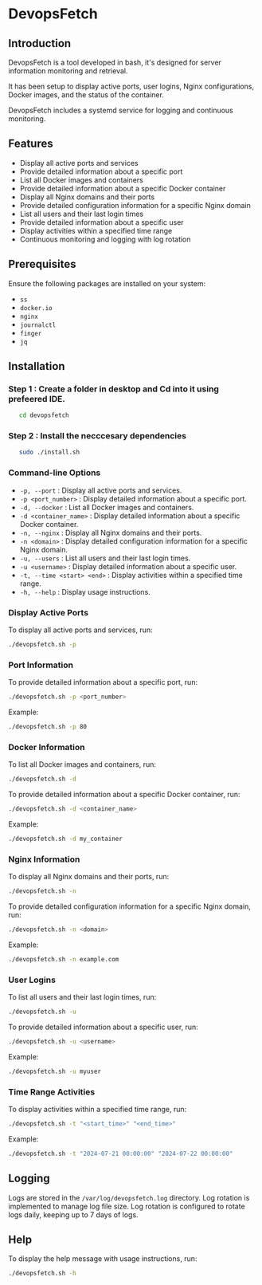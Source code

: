 # DevopsFetch


## Introduction
DevopsFetch is a tool developed in bash, it's designed for server information monitoring and retrieval.

It has been setup to display active ports, user logins, Nginx configurations, Docker images, and the status of the container.

DevopsFetch includes a systemd service for logging and continuous monitoring.

## Features
- Display all active ports and services
- Provide detailed information about a specific port
- List all Docker images and containers
- Provide detailed information about a specific Docker container
- Display all Nginx domains and their ports
- Provide detailed configuration information for a specific Nginx domain
- List all users and their last login times
- Provide detailed information about a specific user
- Display activities within a specified time range
- Continuous monitoring and logging with log rotation

## Prerequisites
Ensure the following packages are installed on your system:
- `ss`
- `docker.io`
- `nginx`
- `journalctl`
- `finger`
- `jq`

## Installation

### Step 1 : Create a folder in desktop and Cd into it using prefeered IDE.
```bash
   cd devopsfetch
   ```
### Step 2  : Install the necccesary dependencies
```bash
   sudo ./install.sh
   ```


### Command-line Options

- `-p, --port` : Display all active ports and services.
- `-p <port_number>` : Display detailed information about a specific port.
- `-d, --docker` : List all Docker images and containers.
- `-d <container_name>` : Display detailed information about a specific Docker container.
- `-n, --nginx` : Display all Nginx domains and their ports.
- `-n <domain>` : Display detailed configuration information for a specific Nginx domain.
- `-u, --users` : List all users and their last login times.
- `-u <username>` : Display detailed information about a specific user.
- `-t, --time <start> <end>` : Display activities within a specified time range.
- `-h, --help` : Display usage instructions.

### Display Active Ports

To display all active ports and services, run:
```bash
./devopsfetch.sh -p
```

### Port Information

To provide detailed information about a specific port, run:
```bash
./devopsfetch.sh -p <port_number>
```
Example:
```bash
./devopsfetch.sh -p 80
```

### Docker Information

To list all Docker images and containers, run:
```bash
./devopsfetch.sh -d
```

To provide detailed information about a specific Docker container, run:
```bash
./devopsfetch.sh -d <container_name>
```
Example:
```bash
./devopsfetch.sh -d my_container
```

### Nginx Information

To display all Nginx domains and their ports, run:
```bash
./devopsfetch.sh -n
```

To provide detailed configuration information for a specific Nginx domain, run:
```bash
./devopsfetch.sh -n <domain>
```
Example:
```bash
./devopsfetch.sh -n example.com
```

### User Logins

To list all users and their last login times, run:
```bash
./devopsfetch.sh -u
```

To provide detailed information about a specific user, run:
```bash
./devopsfetch.sh -u <username>
```
Example:
```bash
./devopsfetch.sh -u myuser
```

### Time Range Activities

To display activities within a specified time range, run:
```bash
./devopsfetch.sh -t "<start_time>" "<end_time>"
```
Example:
```bash
./devopsfetch.sh -t "2024-07-21 00:00:00" "2024-07-22 00:00:00"
```

## Logging

Logs are stored in the `/var/log/devopsfetch.log` directory. Log rotation is implemented to manage log file size. Log rotation is configured to rotate logs daily, keeping up to 7 days of logs.

## Help

To display the help message with usage instructions, run:
```bash
./devopsfetch.sh -h
```



